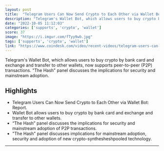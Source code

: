 ```yaml
---
layout: post
title:  "Telegram Users Can Now Send Crypto to Each Other via Wallet Bot: Report"
description: "Telegram's Wallet Bot, which allows users to buy crypto by bank card and  exchange and transfer to other wallets, now supports peer-to-peer (P2P) transactions. \"The Hash\" panel discusses the implications for security and mainstream adoption."
date: "2022-10-05 11:12:03"
categories: ['supports', 'crypto', 'wallet']
score: 37
image: "https://i.imgur.com/fTyy9wb.jpg"
tags: ['supports', 'crypto', 'wallet']
link: "https://www.coindesk.com/video/recent-videos/telegram-users-can-now-send-crypto-to-each-other-via-wallet-bot-report/"
---
```


Telegram's Wallet Bot, which allows users to buy crypto by bank card and  exchange and transfer to other wallets, now supports peer-to-peer (P2P) transactions. \"The Hash\" panel discusses the implications for security and mainstream adoption.

## Highlights

- Telegram Users Can Now Send Crypto to Each Other via Wallet Bot: Report.
- Wallet Bot allows users to buy crypto by bank card and exchange and transfer to other wallets.
- “The Hash” panel discusses the implications for security and mainstream adoption of P2P transactions.
- "The Hash" panel discusses  implications for  mainstream adoption, security and adoption of new crypto-synthesheshpooled technology.

---
